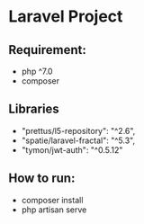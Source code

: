 # Laravel Project

## Requirement:

* php ^7.0
* composer

## Libraries

* "prettus/l5-repository": "^2.6",
* "spatie/laravel-fractal": "^5.3",
* "tymon/jwt-auth": "^0.5.12"

## How to run:

* composer install
* php artisan serve
